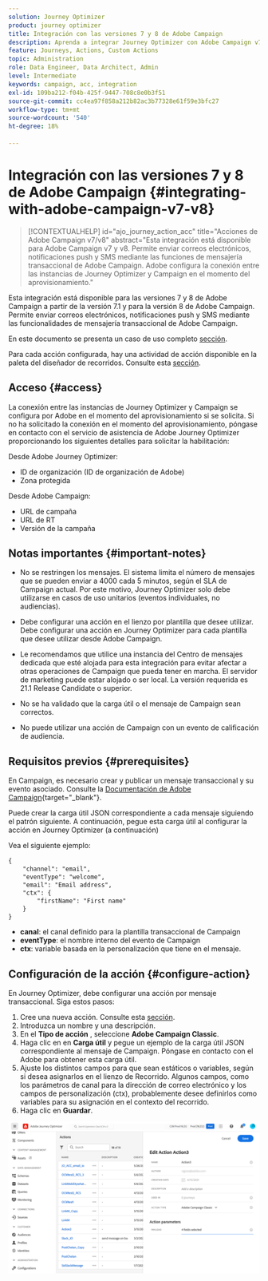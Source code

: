 ```yaml
---
solution: Journey Optimizer
product: journey optimizer
title: Integración con las versiones 7 y 8 de Adobe Campaign
description: Aprenda a integrar Journey Optimizer con Adobe Campaign v7/v8
feature: Journeys, Actions, Custom Actions
topic: Administration
role: Data Engineer, Data Architect, Admin
level: Intermediate
keywords: campaign, acc, integration
exl-id: 109ba212-f04b-425f-9447-708c8e0b3f51
source-git-commit: cc4ea97f858a212b82ac3b77328e61f59e3bfc27
workflow-type: tm+mt
source-wordcount: '540'
ht-degree: 18%

---
```


# Integración con las versiones 7 y 8 de Adobe Campaign {#integrating-with-adobe-campaign-v7-v8}

>[!CONTEXTUALHELP]
>id="ajo_journey_action_acc"
>title="Acciones de Adobe Campaign v7/v8"
>abstract="Esta integración está disponible para Adobe Campaign v7 y v8. Permite enviar correos electrónicos, notificaciones push y SMS mediante las funciones de mensajería transaccional de Adobe Campaign. Adobe configura la conexión entre las instancias de Journey Optimizer y Campaign en el momento del aprovisionamiento."

Esta integración está disponible para las versiones 7 y 8 de Adobe Campaign a partir de la versión 7.1 y para la versión 8 de Adobe Campaign. Permite enviar correos electrónicos, notificaciones push y SMS mediante las funcionalidades de mensajería transaccional de Adobe Campaign.

En este documento se presenta un caso de uso completo [sección](../building-journeys/ajo-ac.md).

Para cada acción configurada, hay una actividad de acción disponible en la paleta del diseñador de recorridos. Consulte esta [sección](../building-journeys/using-adobe-campaign-v7-v8.md).

## Acceso {#access}

La conexión entre las instancias de Journey Optimizer y Campaign se configura por Adobe en el momento del aprovisionamiento si se solicita. Si no ha solicitado la conexión en el momento del aprovisionamiento, póngase en contacto con el servicio de asistencia de Adobe Journey Optimizer proporcionando los siguientes detalles para solicitar la habilitación:

Desde Adobe Journey Optimizer:

* ID de organización (ID de organización de Adobe)
* Zona protegida

Desde Adobe Campaign:

* URL de campaña
* URL de RT
* Versión de la campaña

## Notas importantes {#important-notes}

* No se restringen los mensajes. El sistema limita el número de mensajes que se pueden enviar a 4000 cada 5 minutos, según el SLA de Campaign actual. Por este motivo, Journey Optimizer solo debe utilizarse en casos de uso unitarios (eventos individuales, no audiencias).

* Debe configurar una acción en el lienzo por plantilla que desee utilizar. Debe configurar una acción en Journey Optimizer para cada plantilla que desee utilizar desde Adobe Campaign.

* Le recomendamos que utilice una instancia del Centro de mensajes dedicada que esté alojada para esta integración para evitar afectar a otras operaciones de Campaign que pueda tener en marcha. El servidor de marketing puede estar alojado o ser local. La versión requerida es 21.1 Release Candidate o superior.

* No se ha validado que la carga útil o el mensaje de Campaign sean correctos.

* No puede utilizar una acción de Campaign con un evento de calificación de audiencia.

## Requisitos previos {#prerequisites}

En Campaign, es necesario crear y publicar un mensaje transaccional y su evento asociado. Consulte la [Documentación de Adobe Campaign](https://experienceleague.adobe.com/docs/campaign-classic/using/transactional-messaging/introduction/about-transactional-messaging.html#transactional-messaging){target="_blank"}.

Puede crear la carga útil JSON correspondiente a cada mensaje siguiendo el patrón siguiente. A continuación, pegue esta carga útil al configurar la acción en Journey Optimizer (a continuación)

Vea el siguiente ejemplo:

```
{
    "channel": "email",
    "eventType": "welcome",
    "email": "Email address",
    "ctx": {
        "firstName": "First name"
    }
}
```

* **canal**: el canal definido para la plantilla transaccional de Campaign
* **eventType**: el nombre interno del evento de Campaign
* **ctx**: variable basada en la personalización que tiene en el mensaje.

## Configuración de la acción {#configure-action}

En Journey Optimizer, debe configurar una acción por mensaje transaccional. Siga estos pasos:

1. Cree una nueva acción. Consulte esta [sección](../action/action.md).
1. Introduzca un nombre y una descripción.
1. En el **Tipo de acción** , seleccione **Adobe Campaign Classic**.
1. Haga clic en en **Carga útil** y pegue un ejemplo de la carga útil JSON correspondiente al mensaje de Campaign. Póngase en contacto con el Adobe para obtener esta carga útil.
1. Ajuste los distintos campos para que sean estáticos o variables, según si desea asignarlos en el lienzo de Recorrido. Algunos campos, como los parámetros de canal para la dirección de correo electrónico y los campos de personalización (ctx), probablemente desee definirlos como variables para su asignación en el contexto del recorrido.
1. Haga clic en **Guardar**.

![](assets/accintegration1.png)